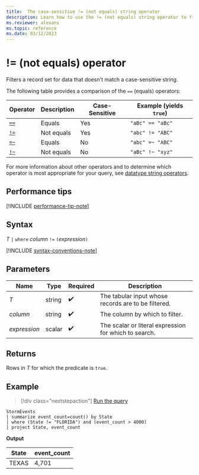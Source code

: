 ```yaml
---
title:  The case-sensitive != (not equals) string operator
description: Learn how to use the != (not equals) string operator to filter records for data that doesn't match a case-sensitive string.
ms.reviewer: alexans
ms.topic: reference
ms.date: 03/12/2023
---
```

# != (not equals) operator

Filters a record set for data that doesn't match a case-sensitive string.

The following table provides a comparison of the `==` (equals) operators:

|Operator   |Description   |Case-Sensitive  |Example (yields `true`)  |
|-----------|--------------|----------------|-------------------------|
|[`==`](equals-cs-operator.md)|Equals |Yes|`"aBc" == "aBc"`|
|[`!=`](not-equals-cs-operator.md)|Not equals |Yes |`"abc" != "ABC"`|
|[`=~`](equals-operator.md) |Equals |No |`"abc" =~ "ABC"`|
|[`!~`](not-equals-operator.md) |Not equals |No |`"aBc" !~ "xyz"`|

For more information about other operators and to determine which operator is most appropriate for your query, see [datatype string operators](datatypes-string-operators.md).

## Performance tips

[!INCLUDE [performance-tip-note](../../includes/performance-tip-note.md)]

## Syntax

*T* `|` `where` *column* `!=` `(`*expression*`)`

[!INCLUDE [syntax-conventions-note](../../includes/syntax-conventions-note.md)]

## Parameters

| Name | Type | Required | Description |
|--|--|--|--|
| *T* | string |  :heavy_check_mark:| The tabular input whose records are to be filtered.|
| *column* | string |  :heavy_check_mark:| The column by which to filter.|
| *expression* | scalar |  :heavy_check_mark:| The scalar or literal expression for which to search.|

## Returns

Rows in *T* for which the predicate is `true`.

## Example

> [!div class="nextstepaction"]
> <a href="https://dataexplorer.azure.com/clusters/help/databases/Samples?query=H4sIAAAAAAAAAwsuyS/KdS1LzSsp5qpRKC7NzU0syqxKVUgFCcUn55fmldiCSQ1NhaRKheCSxJJUoMLyjNSiVAUNMFdB0VZByc3HP8jTxVFJUyExL0VBA0m7gp2CiYGBgSZQV0FRflZqcgnEFB1kOwDGtl9AhwAAAA==" target="_blank">Run the query</a>

```kusto
StormEvents
| summarize event_count=count() by State
| where (State != "FLORIDA") and (event_count > 4000)
| project State, event_count
```

**Output**

|State|event_count|
|-----|-----------|
|TEXAS|4,701|
